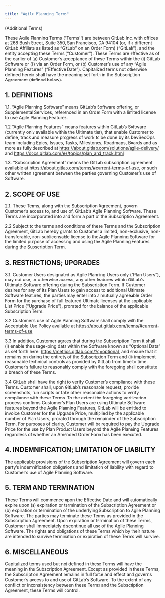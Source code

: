 ```yaml
---

title: "Agile Planning Terms"
---
```


(Additional Terms)

These Agile Planning Terms (“Terms'') are between GitLab Inc. with offices at 268 Bush Street, Suite 350, San Francisco, CA 94104 (or, if a different GitLab Affiliate as listed as “GitLab” on an Order Form) (“GitLab”), and the entity accepting these Terms (“Customer”). These Terms are effective as of the earlier of (a) Customer’s acceptance of these Terms within the (i) GitLab Software or (ii) via an Order Form, or (b) Customer’s use of any “Agile Planning Features” (“Effective Date”).  Capitalized terms not otherwise defined herein shall have the meaning set forth in the Subscription Agreement (defined below).

## 1. DEFINITIONS

1.1.  “Agile Planning Software” means GitLab’s Software offering, or Supplemental Services, referenced in an Order Form with a limited license to use Agile Planning Features.

1.2   “Agile Planning Features” means features within GitLab’s Software (currently only available within the Ultimate tier),  that enable Customer to define, track and measure progress of work to be done by its DevSecOps team including Epics, Issues, Tasks, Milestones, Roadmaps, Boards and as more as fully described at <https://about.gitlab.com/solutions/agile-delivery/> and <https://docs.gitlab.com/ee/topics/plan_and_track.html>

1.3. “Subscription Agreement” means the GitLab subscription agreement available at <https://about.gitlab.com/terms/#current-terms-of-use>, or such other written agreement between the parties governing Customer’s use of Software.

## 2. SCOPE OF USE

2.1.  These Terms, along with the Subscription Agreement, govern Customer’s access to, and use of, GitLab’s Agile Planning Software. These Terms are incorporated into and form a part of the Subscription Agreement.

2.2 Subject to the terms and conditions of these Terms and the Subscription Agreement, GitLab hereby grants to Customer a limited, non-exclusive, non-transferable, non-sublicensable license to the Agile Planning Software for the limited purpose of accessing and using the Agile Planning Features during the Subscription Term.

## 3. RESTRICTIONS; UPGRADES

3.1.  Customer Users designated as Agile Planning Users only (“Plan Users”), may not use, or otherwise access, any other features within GitLab’s Ultimate Software offering during the Subscription Term.  If Customer desires for any of its Plan Users to gain access to additional Ultimate Software features, the parties may enter into a mutually agreeable Order Form for the purchase of full featured Ultimate licenses at the applicable List Price (“Upgrade Price”), prorated for the balance of the applicable Subscription Term.

3.2  Customer’s use of Agile Planning Software shall comply with the Acceptable Use Policy available at <https://about.gitlab.com/terms/#current-terms-of-use>.

3.3 In addition, Customer agrees that during the Subscription Term it shall (i) enable the usage-ping data within the Software known as “Optional Data” as set forth here: <https://metrics.gitlab.com/?q=optional>, and ensure that it remains on during the entirety of the Subscription Term and (ii) implement reasonable technical controls as provided by GitLab from time to time.  Customer’s failure to reasonably comply with the foregoing shall constitute a breach of these Terms.

3.4  GitLab shall have the right to verify Customer’s compliance with these Terms.  Customer shall, upon GitLab’s reasonable request, provide screenshots, run scripts or take other reasonable actions to verify compliance with these Terms.  To the extent the foregoing verification process confirms Customer’s Plan Users are using Ultimate Software features beyond the Agile Planning Features, GitLab will be entitled to invoice Customer for the Upgrade Price, multiplied by the applicable number of Plan Users, prorated through the remainder of the Subscription Term.  For purposes of clarity, Customer will be required to pay the Upgrade Price for the use by Plan Product Users beyond the Agile Planning Features regardless of whether an Amended Order Form has been executed.

## 4. INDEMNIFICATION; LIMITATION OF LIABILITY

The applicable provisions of the Subscription Agreement will govern each party’s indemnification obligations and limitation of liability with regard to Customer’s use of Agile Planning Software.

## 5. TERM AND TERMINATION

These Terms will commence upon the Effective Date and will automatically expire upon (a) expiration or termination of the Subscription Agreement or (b) expiration or termination of the underlying Subscription to Agile Planning Software. The parties may terminate these Terms as provided in the Subscription Agreement. Upon expiration or termination of these Terms, Customer shall immediately discontinue all use of the Agile Planning Software. The rights and obligations of these Terms which by their nature are intended to survive termination or expiration of these Terms will survive.

## 6.  MISCELLANEOUS

Capitalized terms used but not defined in these Terms will have the meaning in the Subscription Agreement. Except as provided in these Terms, the Subscription Agreement remains in full force and effect and governs Customer’s access to and use of GitLab’s Software. To the extent of any conflict or inconsistency between these Terms and the Subscription Agreement, these Terms will control.

